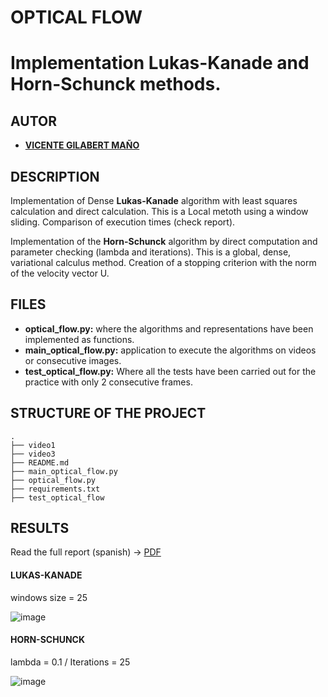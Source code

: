 # OPTICAL FLOW
# Implementation Lukas-Kanade and Horn-Schunck methods.

## AUTOR
* [**VICENTE GILABERT MAÑO**](https://www.linkedin.com/in/vgilabert/)


## DESCRIPTION
Implementation of Dense **Lukas-Kanade** algorithm with least squares calculation and direct calculation. This is a Local metoth using a window sliding. Comparison of execution times (check report).

Implementation of the **Horn-Schunck** algorithm by direct computation and parameter checking (lambda and iterations). This is a global, dense, variational calculus method. Creation of a stopping criterion with the norm of the velocity vector U.


## FILES
* **optical_flow.py:** where the algorithms and representations have been implemented as functions.
* **main_optical_flow.py:** application to execute the algorithms on videos or consecutive images.
* **test_optical_flow.py:** Where all the tests have been carried out for the practice with only 2 consecutive frames. 


## STRUCTURE OF THE PROJECT
```
.
├── video1
├── video3
├── README.md
├── main_optical_flow.py
├── optical_flow.py
├── requirements.txt
├── test_optical_flow
```


## RESULTS
Read the full report (spanish) -> [PDF](docs/report.pdf)

#### LUKAS-KANADE
windows size = 25  

![image](https://user-images.githubusercontent.com/44602177/160464668-2620fc80-da63-4175-a9ff-4b65ced4e0c8.png)

#### HORN-SCHUNCK
lambda = 0.1 / Iterations = 25  

![image](https://user-images.githubusercontent.com/44602177/160464824-59551f79-9081-496d-b977-a51a167b1599.png)




